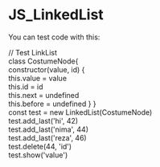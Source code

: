 # JS_LinkedList
You can test code with this:

// Test LinkList\
    class CostumeNode{\
        constructor(value, id) {\
        this.value = value\
        this.id = id\
        this.next = undefined\
        this.before = undefined
    }
    }\
    const test = new LinkedList(CostumeNode)\
    test.add_last('hi', 42)\
    test.add_last('nima', 44)\
    test.add_last('reza', 46)\
    test.delete(44, 'id')\
    test.show('value')